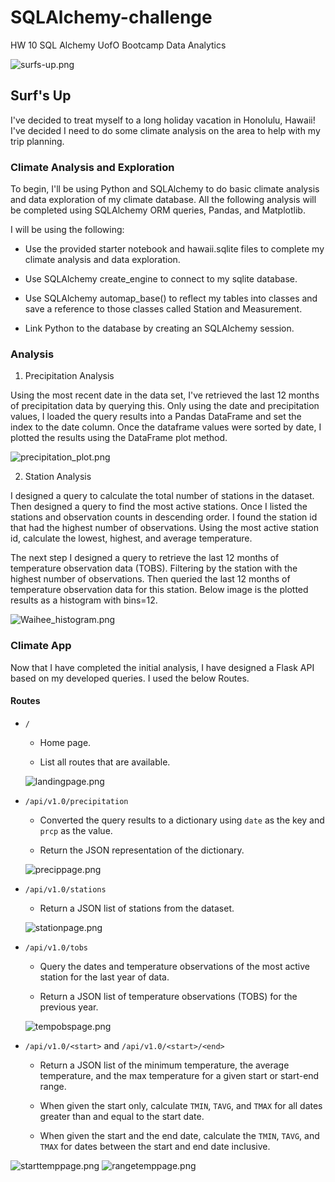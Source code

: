 # SQLAlchemy-challenge
HW 10 SQL Alchemy UofO Bootcamp Data Analytics

![surfs-up.png](Images/surfs-up.png)

##  Surf's Up

I've decided to treat myself to a long holiday vacation in Honolulu, Hawaii! I've decided I need to do some climate analysis on the area to help with my trip planning.

###  Climate Analysis and Exploration

 To begin, I'll be using Python and SQLAlchemy to do basic climate analysis and data exploration of my climate database. All the following analysis will be completed using SQLAlchemy ORM queries, Pandas, and Matplotlib.

 I will be using the following:

 * Use the provided starter notebook and hawaii.sqlite files to complete my climate analysis and data exploration.


* Use SQLAlchemy create_engine to connect to my sqlite database.


* Use SQLAlchemy automap_base() to reflect my tables into classes and save a reference to those classes called Station and Measurement.


* Link Python to the database by creating an SQLAlchemy session.


### Analysis
1. Precipitation Analysis

Using the most recent date in the data set, I've retrieved the last 12 months of precipitation data by querying this. Only using the date and precipitation values, I loaded the query results into a Pandas DataFrame and set the index to the date column. Once the dataframe values were sorted by date, I plotted the results using the DataFrame plot method.

![precipitation_plot.png](Images/precipitation_plot.png)

2. Station Analysis

I designed a query to calculate the total number of stations in the dataset. Then designed a query to find the most active stations. Once I listed the stations and observation counts in descending order. I found the station id that had the highest number of observations. Using the most active station id, calculate the lowest, highest, and average temperature.

The next step I designed a query to retrieve the last 12 months of temperature observation data (TOBS). Filtering by the station with the highest number of observations. Then queried the last 12 months of temperature observation data for this station. Below image is the plotted results as a histogram with bins=12.

![Waihee_histogram.png](Images/Waihee_histogram.png)

### Climate App

 Now that I have completed the initial analysis, I have designed a Flask API based on my developed queries. I used the below Routes.

#### Routes
* `/`

  * Home page.

  * List all routes that are available.

  ![landingpage.png](Images/landingpage.png)

* `/api/v1.0/precipitation`

  * Converted the query results to a dictionary using `date` as the key and `prcp` as the value.

  * Return the JSON representation of the dictionary.

  ![precippage.png](Images/precippage.png)

* `/api/v1.0/stations`

  * Return a JSON list of stations from the dataset.

  ![stationpage.png](Images/stationpage.png)

* `/api/v1.0/tobs`
  * Query the dates and temperature observations of the most active station for the last year of data.

  * Return a JSON list of temperature observations (TOBS) for the previous year.

  ![tempobspage.png](Images/tempobspage.png)

* `/api/v1.0/<start>` and `/api/v1.0/<start>/<end>`

  * Return a JSON list of the minimum temperature, the average temperature, and the max temperature for a given start or start-end range.

  * When given the start only, calculate `TMIN`, `TAVG`, and `TMAX` for all dates greater than and equal to the start date.

  * When given the start and the end date, calculate the `TMIN`, `TAVG`, and `TMAX` for dates between the start and end date inclusive.

![starttemppage.png](Images/starttemppage.png) ![rangetemppage.png](Images/rangetemppage.png)
